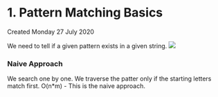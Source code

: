 # 1. Pattern Matching Basics
Created Monday 27 July 2020

We need to tell if a given pattern exists in a given string.
![](/assets/1._Pattern_Matching_Basics-image-1.png)

### Naive Approach

We search one by one. We traverse the patter only if the starting letters match first. O(n\*m) - This is the naive approach.

